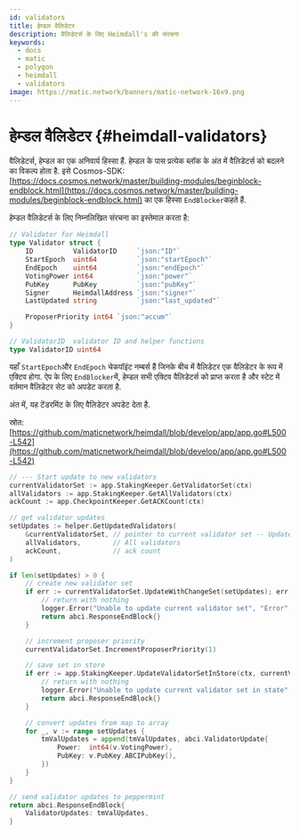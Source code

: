 ```yaml
---
id: validators
title: हेम्डल वैलिडेटर
description: वैलिडेटर्स के लिए Heimdall's की संरचना
keywords:
  - docs
  - matic
  - polygon
  - heimdall
  - validators
image: https://matic.network/banners/matic-network-16x9.png
---
```


# हेम्डल वैलिडेटर {#heimdall-validators}

वैलिडेटर्स, हेम्डल का एक अनिवार्य हिस्सा हैं. हेम्डल के पास प्रत्येक ब्लॉक के अंत में वैलिडेटर्स को बदलने का विकल्प होता है. इसे Cosmos-SDK: [https://docs.cosmos.network/master/building-modules/beginblock-endblock.html](https://docs.cosmos.network/master/building-modules/beginblock-endblock.html) का एक हिस्सा `EndBlocker`कहते हैं.

हेम्डल वैलिडेटर्स के लिए निम्नलिखित संरचना का इस्तेमाल करता है:

```go
// Validator for Heimdall
type Validator struct {
	ID          ValidatorID     `json:"ID"`
	StartEpoch  uint64          `json:"startEpoch"`
	EndEpoch    uint64          `json:"endEpoch"`
	VotingPower int64           `json:"power"`
	PubKey      PubKey          `json:"pubKey"`
	Signer      HeimdallAddress `json:"signer"`
	LastUpdated string          `json:"last_updated"`

	ProposerPriority int64 `json:"accum"`
}

// ValidatorID  validator ID and helper functions
type ValidatorID uint64
```

यहाँ  `StartEpoch`और `EndEpoch` चेकपॉइंट नम्बर्स हैं जिनके बीच में वैलिडेटर एक वैलिडेटर के रूप में एक्टिव होगा. ऐप के लिए `EndBlocker`में, हेम्डल सभी एक्टिव वैलिडेटर्स को प्राप्त करता है और स्टेट में वर्तमान वैलिडेटर सेट को अपडेट करता है.

अंत में, यह टेंडरमिंट के लिए वैलिडेटर अपडेट देता है.

स्रोत: [https://github.com/maticnetwork/heimdall/blob/develop/app/app.go#L500-L542](https://github.com/maticnetwork/heimdall/blob/develop/app/app.go#L500-L542)

```go
// --- Start update to new validators
currentValidatorSet := app.StakingKeeper.GetValidatorSet(ctx)
allValidators := app.StakingKeeper.GetAllValidators(ctx)
ackCount := app.CheckpointKeeper.GetACKCount(ctx)

// get validator updates
setUpdates := helper.GetUpdatedValidators(
	&currentValidatorSet, // pointer to current validator set -- UpdateValidators will modify it
	allValidators,        // All validators
	ackCount,             // ack count
)

if len(setUpdates) > 0 {
	// create new validator set
	if err := currentValidatorSet.UpdateWithChangeSet(setUpdates); err != nil {
		// return with nothing
		logger.Error("Unable to update current validator set", "Error", err)
		return abci.ResponseEndBlock{}
	}

	// increment proposer priority
	currentValidatorSet.IncrementProposerPriority(1)

	// save set in store
	if err := app.StakingKeeper.UpdateValidatorSetInStore(ctx, currentValidatorSet); err != nil {
		// return with nothing
		logger.Error("Unable to update current validator set in state", "Error", err)
		return abci.ResponseEndBlock{}
	}

	// convert updates from map to array
	for _, v := range setUpdates {
		tmValUpdates = append(tmValUpdates, abci.ValidatorUpdate{
			Power:  int64(v.VotingPower),
			PubKey: v.PubKey.ABCIPubKey(),
		})
	}
}

// send validator updates to peppermint
return abci.ResponseEndBlock{
	ValidatorUpdates: tmValUpdates,
}
```

